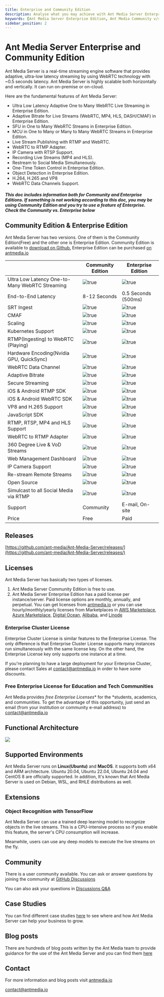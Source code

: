 ```yaml
---
title: Enterprise and Community Edition
description: Analyse what you may achieve with Ant Media Server Enterprise Edition.
keywords: [Ant Media Server Enterprise Edition, Ant Media Community v/s Enterprise edition, Ant Media Server Documentation, Ant Media Server Tutorials]
sidebar_position: 2
---
```


# Ant Media Server Enterprise and Community Edition

Ant Media Server is a real-time streaming engine software that provides adaptive, ultra-low latency streaming by using WebRTC technology with ~0.5 seconds latency. Ant Media Server is highly scalable both horizontally and vertically. It can run on-premise or on-cloud.

Here are the fundamental features of Ant Media Server:

*   Ultra Low Latency Adaptive One to Many WebRTC Live Streaming in Enterprise Edition.
*   Adaptive Bitrate for Live Streams (WebRTC, MP4, HLS, DASH/CMAF) in Enterprise Edition.
*   SFU in One to Many WebRTC Streams in Enterprise Edition.
*   MCU in One to Many or Many to Many WebRTC Streams in Enterprise Edition.
*   Live Stream Publishing with RTMP and WebRTC.
*   WebRTC to RTMP Adapter.
*   IP Camera with RTSP Support.
*   Recording Live Streams (MP4 and HLS).
*   Restream to Social Media Simultaneously.
*   One-Time Token Control in Enterprise Edition.
*   Object Detection in Enterprise Edition.
*   H.264, H.265 and VP8
*   WebRTC Data Channels Support.

#### _This doc includes information both for Community and Enterprise Editions. If something is not working according to this doc, you may be using Community Edition and you try to use a feature of Enterprise. Check the Community vs. Enterprise below_

## Community Edition & Enterprise Edition

Ant Media Server has two versions. One of them is the Community Edition(Free) and the other one is Enterprise Edition. Community Edition is available to [download on Github.](https://github.com/ant-media/Ant-Media-Server) Enterprise Edition can be purchased [on antmedia.io](https://antmedia.io/)


|                                            | **Community Edition** | **Enterprise Edition**  |
| ------------------------------------------------- | ----------------- | ------------------- |
| Ultra Low Latency One-to-Many WebRTC Streaming | ![true](@site/static/img/cross.png)              |![true](@site/static/img/tick.png)                      |
| End-to-End Latency                                | 8-12 Seconds      | 0.5 Seconds (500ms) |
| SRT Ingest                                        | ![true](@site/static/img/cross.png)                  | ![true](@site/static/img/tick.png)                     |
| CMAF                                              | ![true](@site/static/img/cross.png)                  | ![true](@site/static/img/tick.png)                     |
| Scaling                                           | ![true](@site/static/img/cross.png)                  | ![true](@site/static/img/tick.png)                     |
| Kubernetes Support                                | ![true](@site/static/img/cross.png)                  | ![true](@site/static/img/tick.png)                     |
| RTMP(Ingesting) to WebRTC (Playing)               |  ![true](@site/static/img/cross.png)                 | ![true](@site/static/img/tick.png)                     |
| Hardware Encoding(Nvidia GPU, QuickSync)          | ![true](@site/static/img/cross.png)                  | ![true](@site/static/img/tick.png)                     |
| WebRTC Data Channel                               |![true](@site/static/img/cross.png)                   | ![true](@site/static/img/tick.png)                     |
| Adaptive Bitrate                                  |![true](@site/static/img/cross.png)                   | ![true](@site/static/img/tick.png)                     |
| Secure Streaming                                  |![true](@site/static/img/cross.png)                 |   ![true](@site/static/img/tick.png)                   |
| iOS & Android RTMP SDK                            |![true](@site/static/img/tick.png)                    | ![true](@site/static/img/tick.png)                     |
| iOS & Android WebRTC SDK                          |![true](@site/static/img/cross.png)                   |  ![true](@site/static/img/tick.png)                    |
| VP8 and H.265 Support                             | ![true](@site/static/img/cross.png)                  |   ![true](@site/static/img/tick.png)                   |
| JavaScript SDK                                    |![true](@site/static/img/tick.png)                   |  ![true](@site/static/img/tick.png)                    |
| RTMP, RTSP, MP4 and HLS Support                   |![true](@site/static/img/tick.png)                    |  ![true](@site/static/img/tick.png)                    |
| WebRTC to RTMP Adapter                            |![true](@site/static/img/tick.png)                    |  ![true](@site/static/img/tick.png)                    |
| 360 Degree Live & VoD Streams                     | ![true](@site/static/img/tick.png)                   |  ![true](@site/static/img/tick.png)                    |
| Web Management Dashboard                          | ![true](@site/static/img/tick.png)                   |  ![true](@site/static/img/tick.png)                    |
| IP Camera Support                                 | ![true](@site/static/img/tick.png)                   |  ![true](@site/static/img/tick.png)                    |
| Re-stream Remote Streams                          | ![true](@site/static/img/tick.png)                   | ![true](@site/static/img/tick.png)                     |
| Open Source                                       | ![true](@site/static/img/tick.png)                   | ![true](@site/static/img/tick.png)                     |
| Simulcast to all Social Media via RTMP            | ![true](@site/static/img/tick.png)                   | ![true](@site/static/img/tick.png)                     |
| Support                                           | Community         | E-mail, On-site     |
| Price                                             | Free              | Paid                |

## Releases

[https://github.com/ant-media/Ant-Media-Server/releases/](https://github.com/ant-media/Ant-Media-Server/releases/)

## Licenses

Ant Media Server has basically two types of licenses.

1.  Ant Media Server Community Edition is free to use.
2.  Ant Media Server Enterprise Edition has a paid license per instance/server. Paid license options are monthly, annually, and perpetual. You can get licenses from [antmedia.io](https://antmedia.io/) or you can use hourly/monthly/yearly licenses from Marketplaces in [AWS Marketplace](https://aws.amazon.com/marketplace/search/results?x=0&y=0&searchTerms=Ant+Media+Server&page=1&ref_=nav_search_box), [Azure Marketplace](https://azuremarketplace.microsoft.com/en-us/marketplace/apps/antmedia.ant_media_server_enterprise?tab=Overview), [Digital Ocean](https://marketplace.digitalocean.com/apps/ant-media-server-enterprise-edition), [Alibaba](https://marketplace.alibabacloud.com/products/56712002/Ant_Media_Server_Enterprise_2_2_1-sgcmjj00025347.html), and [Linode](https://www.linode.com/marketplace/apps/ant-media/ant-media-community-edition/)

### Enterprise Cluster License

Enterprise Cluster License is similar features to the Enterprise License. The only difference is that Enterprise Cluster License supports many instances run simultaneously with the same license key. On the other hand, the Enterprise License key only supports one instance at a time.

If you're planning to have a large deployment for your Enterprise Cluster, please contact Sales at [contact@antmedia.io](mailto:contact@antmedia.io) in order to have some discounts.

### Free Enterprise License for Education and Tech Communities

Ant Media provides _free Enterprise Licenses_\* for the \*students, academics, and communities. To get the advantage of this opportunity, just send an email (from your institution or community e-mail address) to [contact@antmedia.io](mailto:contact@antmedia.io)

## Functional Architecture

![](@site/static/img/Simple_Architecture.png)

## Supported Environments

Ant Media Server runs on **Linux(Ubuntu)** and **MacOS**. it supports both x64 and ARM architecture. Ubuntu 20.04, Ubuntu 22.04, Ubuntu 24.04 and CentOS 8 are officially supported. In addition, It's known that Ant Media Server is used on Debian, WSL, and RHLE distributions as well.

## Extensions

### Object Recognition with TensorFlow

Ant Media Server can use a trained deep learning model to recognize objects in the live streams. This is a CPU-intensive process so if you enable this feature, the server's CPU consumption will increase.

Meanwhile, users can use any deep models to execute the live streams on the fly.

## Community

There is a user community available. You can ask or answer questions by joining the community at [GitHub Discussions](https://github.com/orgs/ant-media/discussions)

You can also ask your questions in [Discussions Q&A](https://github.com/orgs/ant-media/discussions/categories/q-a)

## Case Studies

You can find different case studies [here](https://antmedia.io/case-studies/) to see where and how Ant Media Server can help your business to grow.

## Blog posts

There are hundreds of blog posts written by the Ant Media team to provide guidance for the use of the Ant Media Server and you can find them [here](https://antmedia.io/blog/)

## Contact

For more information and blog posts visit [antmedia.io](https://antmedia.io/)

[contact@antmedia.io](mailto:contact@antmedia.io)
